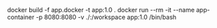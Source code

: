 docker build -f app.docker -t app:1.0 .
docker run --rm -it --name app-container -p 8080:8080 -v ./:/workspace app:1.0 /bin/bash
